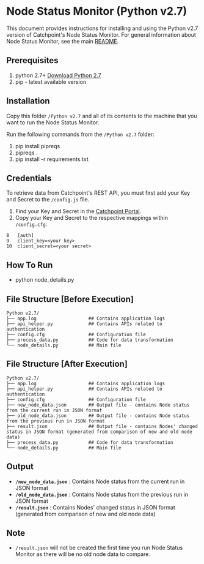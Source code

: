 Node Status Monitor (Python v2.7)
===================

This document provides instructions for installing and using the Python v2.7 version of Catchpoint's Node Status Monitor. For general information about Node Status Monitor, see the main [README](https://github.com/Schultztw/Community-Scripts/blob/June2021_NodeStatusMonitor/Node%20Status%20Monitor/README.md).

Prerequisites
-------------------------------

1. python 2.7+  [Download Python 2.7](https://www.python.org/download/releases/2.7/)
2. pip - latest available version

Installation
------------

Copy this folder `/Python v2.7` and all of its contents to the machine that you want to run the Node Status Monitor.

Run the following commands from the `/Python v2.7` folder:

1. pip install pipreqs
2. pipreqs .
3. pip install -r requirements.txt

Credentials 
-----------

To retrieve data from Catchpoint's REST API, you must first add your Key and Secret to the `/config.js` file.

1. Find your Key and Secret in the [Catchpoint Portal](https://portal.catchpoint.com/ui/Content/Administration/ApiDetail.aspx).
2. Copy your Key and Secret to the respective mappings within `/config.cfg`:

```
8   [auth]
9   client_key=<your key>
10  client_secret=<your secret>
```

How To Run
-----------

* python node_details.py

File Structure [Before Execution]
-----------------------------------

```
Python v2.7/
├── app.log                   ## Contains application logs
├── api_helper.py             ## Contains APIs related to authentication
├── config.cfg                ## Configuration file
├── process_data.py           ## Code for data transformation
└── node_details.py           ## Main file
```

File Structure [After Execution]
----------------------------------

```
Python v2.7/
├── app.log                   ## Contains application logs
├── api_helper.py             ## Contains APIs related to authentication
├── config.cfg                ## Configuration file
├── new_node_data.json        ## Output file - contains Node status from the current run in JSON format
├── old_node_data.json        ## Output file - contains Node status from the previous run in JSON format
├── result.json               ## Output file - contains Nodes' changed status in JSON format (generated from comparison of new and old node data)
├── process_data.py           ## Code for data transformation
└── node_details.py           ## Main file
```

Output
-------

* **`/new_node_data.json`**    : Contains Node status from the current run in JSON format
* **`/old_node_data.json`**    : Contains Node status from the previous run in JSON format
* **`/result.json`**           : Contains Nodes' changed status in JSON format (generated from comparison of new and old node data)

Note
-----
* `/result.json` will not be created the first time you run Node Status Monitor as there will be no old node data to compare.


